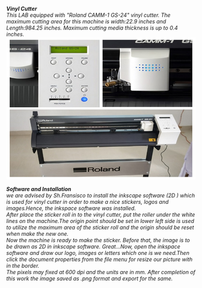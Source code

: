***Vinyl Cutter***     
 *This LAB equipped with "Roland CAMM-1 GS-24" vinyl cutter. The maximum cutting area for this machine is width:22.9 inches and Length:984.25 inches. Maximum cutting media thickness is up to 0.4 inches.*
![Vinylcutter](/img/vinylcutter.jpg)

***Software and Installation***  
*we are advised by Sh.Fransisco to install the inkscape software (2D ) which is used for vinyl cutter in order to make a nice stickers, logos and images.Hence, the inkspace software was installed.*  
*After place the sticker roll in to the vinyl cutter, put the roller under the white lines on the machine.The origin point should be set in lower left side is used to utilize the maximum area of the sticker roll and the origin should be reset when make the new one.*   
*Now the machine is ready to make the sticker. Before that, the image is to be drawn as 2D in inkscape software.*
*Great...Now, open the inkspace software and draw our logo, images or letters which one is we need.Then click the document properties from the file menu for resize our picture with in the border.*  
*The pixels may fixed at 600 dpi and the units are in mm. After completion of this work the image saved as .png format and export for the same.*

